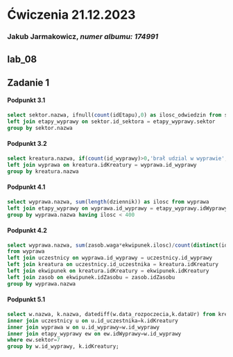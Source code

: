 
# Ćwiczenia 21.12.2023
### Jakub Jarmakowicz, _numer albumu: 174991_
## lab_08
## Zadanie 1
#### Podpunkt 3.1
```sql
select sektor.nazwa, ifnull(count(idEtapu),0) as ilosc_odwiedzin from sektor
left join etapy_wyprawy on sektor.id_sektora = etapy_wyprawy.sektor
group by sektor.nazwa
```
#### Podpunkt 3.2
```sql
select kreatura.nazwa, if(count(id_wyprawy)>0,'brał udzial w wyprawie','nie bral udzialu w wyprawie') as wyprawy from kreatura
left join wyprawa on kreatura.idKreatury = wyprawa.id_wyprawy
group by kreatura.nazwa
```

#### Podpunkt 4.1
```sql
select wyprawa.nazwa, sum(length(dziennik)) as ilosc from wyprawa
left join etapy_wyprawy on wyprawa.id_wyprawy = etapy_wyprawy.idWyprawy
group by wyprawa.nazwa having ilosc < 400
```

#### Podpunkt 4.2
```sql
select wyprawa.nazwa, sum(zasob.waga*ekwipunek.ilosc)/count(distinct(id_uczestnika)), count(distinct(id_uczestnika))
from wyprawa 
left join uczestnicy on wyprawa.id_wyprawy = uczestnicy.id_wyprawy
left join kreatura on uczestnicy.id_uczestnika = kreatura.idKreatury
left join ekwipunek on kreatura.idKreatury = ekwipunek.idKreatury 
left join zasob on ekwipunek.idZasobu = zasob.idZasobu
group by wyprawa.nazwa
```

#### Podpunkt 5.1
```sql
select w.nazwa, k.nazwa, datediff(w.data_rozpoczecia,k.dataUr) from kreatura k
inner join uczestnicy u on u.id_uczestnika=k.idKreatury
inner join wyprawa w on u.id_wyprawy=w.id_wyprawy
inner join etapy_wyprawy ew on ew.idWyprawy=w.id_wyprawy
where ew.sektor=7
group by w.id_wyprawy, k.idKreatury;
```


